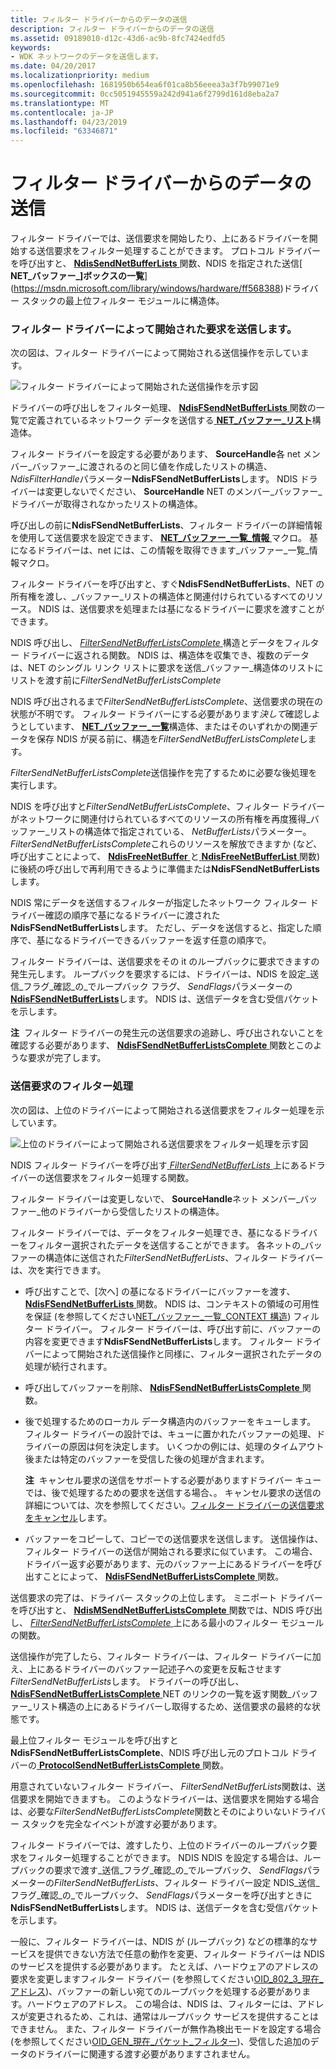 ```yaml
---
title: フィルター ドライバーからのデータの送信
description: フィルター ドライバーからのデータの送信
ms.assetid: 09189010-d12c-43d6-ac9b-8fc7424edfd5
keywords:
- WDK ネットワークのデータを送信します。
ms.date: 04/20/2017
ms.localizationpriority: medium
ms.openlocfilehash: 1681950b654ea6f01ca8b56eeea3a3f7b99071e9
ms.sourcegitcommit: 0cc5051945559a242d941a6f2799d161d8eba2a7
ms.translationtype: MT
ms.contentlocale: ja-JP
ms.lasthandoff: 04/23/2019
ms.locfileid: "63346871"
---
```

# <a name="sending-data-from-a-filter-driver"></a>フィルター ドライバーからのデータの送信





フィルター ドライバーでは、送信要求を開始したり、上にあるドライバーを開始する送信要求をフィルター処理することができます。 プロトコル ドライバーを呼び出すと、 [ **NdisSendNetBufferLists** ](https://msdn.microsoft.com/library/windows/hardware/ff564535)関数、NDIS を指定された送信[ **NET\_バッファー\_]ボックスの一覧**](https://msdn.microsoft.com/library/windows/hardware/ff568388)ドライバー スタックの最上位フィルター モジュールに構造体。

### <a name="send-requests-initiated-by-a-filter-driver"></a>フィルター ドライバーによって開始された要求を送信します。

次の図は、フィルター ドライバーによって開始される送信操作を示しています。

![フィルター ドライバーによって開始された送信操作を示す図](images/filtersend.png)

ドライバーの呼び出しをフィルター処理、 [ **NdisFSendNetBufferLists** ](https://msdn.microsoft.com/library/windows/hardware/ff562616)関数の一覧で定義されているネットワーク データを送信する[ **NET\_バッファー\_リスト**](https://msdn.microsoft.com/library/windows/hardware/ff568388)構造体。

フィルター ドライバーを設定する必要があります、 **SourceHandle**各 net メンバー\_バッファー\_に渡されるのと同じ値を作成したリストの構造、 *NdisFilterHandle*パラメーター**NdisFSendNetBufferLists**します。 NDIS ドライバーは変更しないでください、 **SourceHandle** NET のメンバー\_バッファー\_ドライバーが取得されなかったリストの構造体。

呼び出しの前に**NdisFSendNetBufferLists**、フィルター ドライバーの詳細情報を使用して送信要求を設定できます、 [ **NET\_バッファー\_一覧\_情報** ](https://msdn.microsoft.com/library/windows/hardware/ff568401)マクロ。 基になるドライバーは、net には、この情報を取得できます\_バッファー\_一覧\_情報マクロ。

フィルター ドライバーを呼び出すと、すぐ**NdisFSendNetBufferLists**、NET の所有権を渡し、\_バッファー\_リストの構造体と関連付けられているすべてのリソース。 NDIS は、送信要求を処理または基になるドライバーに要求を渡すことができます。

NDIS 呼び出し、 [ *FilterSendNetBufferListsComplete* ](https://msdn.microsoft.com/library/windows/hardware/ff549967)構造とデータをフィルター ドライバーに返される関数。 NDIS は、構造体を収集でき、複数のデータは、NET のシングル リンク リストに要求を送信\_バッファー\_構造体のリストにリストを渡す前に*FilterSendNetBufferListsComplete*

NDIS 呼び出されるまで*FilterSendNetBufferListsComplete*、送信要求の現在の状態が不明です。 フィルター ドライバーにする必要があります*決して*確認しようとしています、 [ **NET\_バッファー\_一覧**](https://msdn.microsoft.com/library/windows/hardware/ff568388)構造体、またはそのいずれかの関連データを保存 NDIS が戻る前に、構造を*FilterSendNetBufferListsComplete*します。

*FilterSendNetBufferListsComplete*送信操作を完了するために必要な後処理を実行します。

NDIS を呼び出すと*FilterSendNetBufferListsComplete*、フィルター ドライバーがネットワークに関連付けられているすべてのリソースの所有権を再度獲得\_バッファー\_リストの構造体で指定されている、 *NetBufferLists*パラメーター。 *FilterSendNetBufferListsComplete*これらのリソースを解放できますか (など、呼び出すことによって、 [ **NdisFreeNetBuffer** ](https://msdn.microsoft.com/library/windows/hardware/ff562582)と[ **NdisFreeNetBufferList** ](https://msdn.microsoft.com/library/windows/hardware/ff562583)関数) に後続の呼び出しで再利用できるように準備または**NdisFSendNetBufferLists**します。

NDIS 常にデータを送信するフィルターが指定したネットワーク フィルター ドライバー確認の順序で基になるドライバーに渡された**NdisFSendNetBufferLists**します。 ただし、データを送信すると、指定した順序で、基になるドライバーできるバッファーを返す任意の順序で。

フィルター ドライバーは、送信要求をその it のループバックに要求できますの発生元します。 ループバックを要求するには、ドライバーは、NDIS を設定\_送信\_フラグ\_確認\_の\_でループバック フラグ、 *SendFlags*パラメーターの[ **NdisFSendNetBufferLists**](https://msdn.microsoft.com/library/windows/hardware/ff562616)します。 NDIS は、送信データを含む受信パケットを示します。

**注**  フィルター ドライバーの発生元の送信要求の追跡し、呼び出されないことを確認する必要があります、 [ **NdisFSendNetBufferListsComplete** ](https://msdn.microsoft.com/library/windows/hardware/ff562618)関数とこのような要求が完了します。

 

### <a name="filtering-send-requests"></a>送信要求のフィルター処理

次の図は、上位のドライバーによって開始される送信要求をフィルター処理を示しています。

![上位のドライバーによって開始される送信要求をフィルター処理を示す図](images/sendfilter.png)

NDIS フィルター ドライバーを呼び出す[ *FilterSendNetBufferLists* ](https://msdn.microsoft.com/library/windows/hardware/ff549966)上にあるドライバーの送信要求をフィルター処理する関数。

フィルター ドライバーは変更しないで、 **SourceHandle**ネット メンバー\_バッファー\_他のドライバーから受信したリストの構造体。

フィルター ドライバーでは、データをフィルター処理でき、基になるドライバーをフィルター選択されたデータを送信することができます。 各ネットの\_バッファーの構造体に送信された*FilterSendNetBufferLists*、フィルター ドライバーは、次を実行できます。

-   呼び出すことで、[次へ] の基になるドライバーにバッファーを渡す、 [ **NdisFSendNetBufferLists** ](https://msdn.microsoft.com/library/windows/hardware/ff562616)関数。 NDIS は、コンテキストの領域の可用性を保証 (を参照してください[NET\_バッファー\_一覧\_CONTEXT 構造](net-buffer-list-context-structure.md)) フィルター ドライバー。 フィルター ドライバーは、呼び出す前に、バッファーの内容を変更できます**NdisFSendNetBufferLists**します。 フィルター ドライバーによって開始された送信操作と同様に、フィルター選択されたデータの処理が続行されます。

-   呼び出してバッファーを削除、 [ **NdisFSendNetBufferListsComplete** ](https://msdn.microsoft.com/library/windows/hardware/ff562618)関数。

-   後で処理するためのローカル データ構造内のバッファーをキューします。 フィルター ドライバーの設計では、キューに置かれたバッファーの処理、ドライバーの原因は何を決定します。 いくつかの例には、処理のタイムアウト後または特定のバッファーを受信した後の処理が含まれます。

    **注**  キャンセル要求の送信をサポートする必要がありますドライバー キューでは、後で処理するための要求を送信する場合、。 キャンセル要求の送信の詳細については、次を参照してください。[フィルター ドライバーの送信要求をキャンセル](canceling-a-send-request-in-a-filter-driver.md)します。

     

-   バッファーをコピーして、コピーでの送信要求を送信します。 送信操作は、フィルター ドライバーの送信が開始される要求に似ています。 この場合、ドライバー返す必要があります、元のバッファー上にあるドライバーを呼び出すことによって、 [ **NdisFSendNetBufferListsComplete** ](https://msdn.microsoft.com/library/windows/hardware/ff562618)関数。

送信要求の完了は、ドライバー スタックの上位します。 ミニポート ドライバーを呼び出すと、 [ **NdisMSendNetBufferListsComplete** ](https://msdn.microsoft.com/library/windows/hardware/ff563668)関数では、NDIS 呼び出し、 [ *FilterSendNetBufferListsComplete* ](https://msdn.microsoft.com/library/windows/hardware/ff549967)上にある最小のフィルター モジュールの関数。

送信操作が完了したら、フィルター ドライバーは、フィルター ドライバーに加え、上にあるドライバーのバッファー記述子への変更を反転させます*FilterSendNetBufferLists*します。 ドライバーの呼び出し、 [ **NdisFSendNetBufferListsComplete** ](https://msdn.microsoft.com/library/windows/hardware/ff562618) NET のリンクの一覧を返す関数\_バッファー\_リスト構造の上にあるドライバーし取得するため、送信要求の最終的な状態です。

最上位フィルター モジュールを呼び出すと**NdisFSendNetBufferListsComplete**、NDIS 呼び出し元のプロトコル ドライバーの[ **ProtocolSendNetBufferListsComplete** ](https://msdn.microsoft.com/library/windows/hardware/ff570268)関数。

用意されていないフィルター ドライバー、 *FilterSendNetBufferLists*関数は、送信要求を開始できますも。 このようなドライバーは、送信要求を開始する場合は、必要な*FilterSendNetBufferListsComplete*関数とそのによりいないドライバー スタックを完全なイベントが渡す必要があります。

フィルター ドライバーでは、渡すしたり、上位のドライバーのループバック要求をフィルター処理することができます。 NDIS NDIS を設定する場合は、ループバックの要求で渡す\_送信\_フラグ\_確認\_の\_でループバック、 *SendFlags*パラメーターの*FilterSendNetBufferLists*、フィルター ドライバー設定 NDIS\_送信\_フラグ\_確認\_の\_でループバック、 *SendFlags*パラメーターを呼び出すときに**NdisFSendNetBufferLists**します。 NDIS は、送信データを含む受信パケットを示します。

一般に、フィルター ドライバーは、NDIS が (ループバック) などの標準的なサービスを提供できない方法で任意の動作を変更、フィルター ドライバーは NDIS のサービスを提供する必要があります。 たとえば、ハードウェアのアドレスの要求を変更しますフィルター ドライバー (を参照してください[OID\_802\_3\_現在\_アドレス](https://msdn.microsoft.com/library/windows/hardware/ff569069))、バッファーの新しい宛てのループバックを処理する必要があります。ハードウェアのアドレス。 この場合は、NDIS は、フィルターには、アドレスが変更されるため、これは、通常はループバック サービスを提供することはできません。 また、フィルター ドライバーが無作為検出モードを設定する場合 (を参照してください[OID\_GEN\_現在\_パケット\_フィルター](https://msdn.microsoft.com/library/windows/hardware/ff569575))、受信した追加のデータのドライバーに関連する渡す必要がありますされません。

 

 





